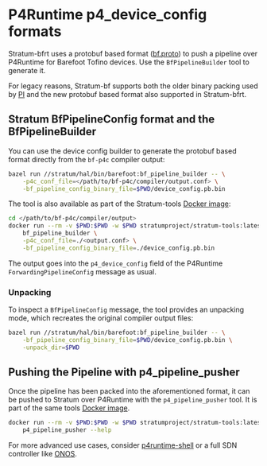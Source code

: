 <!--
Copyright 2018 Barefoot Networks, Inc.
Copyright 2018-present Open Networking Foundation

SPDX-License-Identifier: Apache-2.0
-->

# P4Runtime p4_device_config formats

Stratum-bfrt uses a protobuf based format ([bf.proto](/stratum/hal/lib/barefoot/bf.proto))
to push a pipeline over P4Runtime for Barefoot Tofino devices. Use the
`BfPipelineBuilder` tool to generate it.

For legacy reasons, Stratum-bf supports both the older binary packing used by
[PI](https://github.com/p4lang/PI) and the new protobuf based format also
supported in Stratum-bfrt.

## Stratum BfPipelineConfig format and the BfPipelineBuilder

You can use the device config builder to generate the protobuf based format
directly from the `bf-p4c` compiler output:

```bash
bazel run //stratum/hal/bin/barefoot:bf_pipeline_builder -- \
    -p4c_conf_file=</path/to/bf-p4c/compiler/output.conf> \
    -bf_pipeline_config_binary_file=$PWD/device_config.pb.bin
```

The tool is also available as part of the Stratum-tools [Docker image](https://hub.docker.com/r/stratumproject/stratum-tools/tags):

```bash
cd </path/to/bf-p4c/compiler/output>
docker run --rm -v $PWD:$PWD -w $PWD stratumproject/stratum-tools:latest \
    bf_pipeline_builder \
    -p4c_conf_file=./<output.conf> \
    -bf_pipeline_config_binary_file=./device_config.pb.bin
```

The output goes into the `p4_device_config` field of the P4Runtime
`ForwardingPipelineConfig` message as usual.

### Unpacking

To inspect a `BfPipelineConfig` message, the tool provides an unpacking mode,
which recreates the original compiler output files:

```bash
bazel run //stratum/hal/bin/barefoot:bf_pipeline_builder -- \
    -bf_pipeline_config_binary_file=$PWD/device_config.pb.bin \
    -unpack_dir=$PWD
```

## Pushing the Pipeline with p4_pipeline_pusher

Once the pipeline has been packed into the aforementioned format, it can be
pushed to Stratum over P4Runtime with the `p4_pipeline_pusher` tool. It is part
of the same tools [Docker image](https://hub.docker.com/r/stratumproject/stratum-tools/tags).

```bash
docker run --rm -v $PWD:$PWD -w $PWD stratumproject/stratum-tools:latest \
    p4_pipeline_pusher --help
```

For more advanced use cases, consider [p4runtime-shell](https://github.com/p4lang/p4runtime-shell)
or a full SDN controller like [ONOS](https://github.com/opennetworkinglab/onos/).
